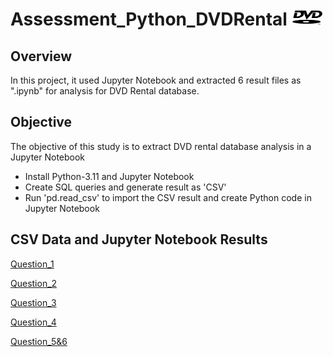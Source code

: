 # Assessment_Python_DVDRental <img src="https://github.com/Stella-Ho/Assessment_SQL_DVDRental/blob/6adb6504f4cf14326be437e4a50e84d2896f8824/DVD_photo.png" width="50"> 

## Overview
In this project, it used Jupyter Notebook and extracted 6 result files as ".ipynb" for analysis for DVD Rental database.

## Objective
The objective of this study is to extract DVD rental database analysis in a Jupyter Notebook

- Install Python-3.11 and Jupyter Notebook
- Create SQL queries and generate result as 'CSV'
- Run 'pd.read_csv' to import the CSV result and create Python code in Jupyter Notebook

## CSV Data and Jupyter Notebook Results
[Question_1](https://github.com/Stella-Ho/Assessment_Python_DVDRental/tree/84990197332fb213c31d599f231127c2f65f660d/Question_01)

[Question_2](https://github.com/Stella-Ho/Assessment_Python_DVDRental/tree/2a1ee3dbc8ca04f24b8b0cf0f40357a02f096cf2/Question_02)

[Question_3](https://github.com/Stella-Ho/Assessment_Python_DVDRental/tree/84990197332fb213c31d599f231127c2f65f660d/Question_03)

[Question_4](https://github.com/Stella-Ho/Assessment_Python_DVDRental/tree/84990197332fb213c31d599f231127c2f65f660d/Question_04)

[Question_5&6](https://github.com/Stella-Ho/Assessment_Python_DVDRental/tree/62ad4c6786d59962189ec3abc686e2194626c28e/Question_05%2606)
